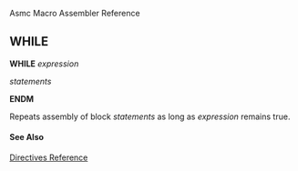 Asmc Macro Assembler Reference

## WHILE

**WHILE** _expression_

_statements_

**ENDM**

Repeats assembly of block _statements_ as long as _expression_ remains true.

#### See Also

[Directives Reference](readme.md)
